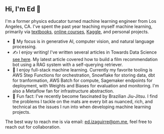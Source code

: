 ## Hi, I'm Ed 👋

I'm a former physics educator turned machine learning engineer from Los Angeles, CA. I've spent the past year teaching myself machine learning, primarily via [textbooks](https://www.manning.com/books/deep-learning-with-python-second-edition), [online courses](https://www.deeplearning.ai/courses/deep-learning-specialization/), [Kaggle](https://www.kaggle.com/edizaguirre/code), and personal projects. 
- 🤖 My focus is in generative AI, computer vision, and natural language processing.
- ✍️ I enjoy writing! I've written several articles in Towards Data Science [see here](https://medium.com/@ed.izaguirre). My latest article covered how to build a film recommendation bot using a RAG system with a self-querying retriever.
- 🔧 I enjoy full-stack machine learning. Currently my favorite tooling is AWS Step Functions for orchestration, Snowflake for storing data, dbt for tranformation, AWS Batch for compute, Sagemaker endpoints for deployment, with Weights and Biases for evaluation and monitoring. I'm also a Metaflow fan for infrastructure abstraction. 
- 🥋 Fun fact: I've recently become fascinated by Brazilian Jiu-Jitsu. I find the problems I tackle on the mats are every bit as nuanced, rich, and technical as the issues I run into when developing machine learning projects. 

The best way to reach me is via email: ed.izaguirre@pm.me, feel free to reach out for collaboration. 
<!--
**EdIzaguirre/edizaguirre** is a ✨ _special_ ✨ repository because its `README.md` (this file) appears on your GitHub profile.

Here are some ideas to get you started:

- 🔭 I’m currently working on ...
- 🌱 I’m currently learning ...
- 👯 I’m looking to collaborate on ...
- 🤔 I’m looking for help with ...
- 💬 Ask me about ...
- 📫 How to reach me: ...
- 😄 Pronouns: ...
- ⚡ Fun fact: ...
-->
